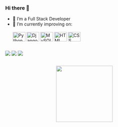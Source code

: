 ### Hi there 👋
- 🔭 I’m a Full Stack Developer
- 🌱 I’m currently improving on:<div style="display: inline_block"><br>
  <img align="center" alt="Python" height="30" width="40" src="https://cdn.jsdelivr.net/gh/devicons/devicon/icons/python/python-original-wordmark.svg">
  <img align="center" alt="Django" height="30" width="40" src="https://cdn.jsdelivr.net/gh/devicons/devicon/icons/django/django-plain-wordmark.svg">
  <img align="center" alt="MySQL" height="30" width="40" src="https://cdn.jsdelivr.net/gh/devicons/devicon/icons/mysql/mysql-original-wordmark.svg">
  <img align="center" alt="HTML" height="30" width="40" src="https://cdn.jsdelivr.net/gh/devicons/devicon/icons/html5/html5-plain-wordmark.svg">
  <img align="center" alt="CSS" height="30" width="40" src="https://cdn.jsdelivr.net/gh/devicons/devicon/icons/css3/css3-plain-wordmark.svg">
</div>



  
  ##
 
<div> 
  <a href="https://www.linkedin.com/in/bruno-barros-434114250/" target="_blank"><img src="https://img.shields.io/badge/LinkedIn-0077B5?style=for-the-badge&logo=linkedin&logoColor=white" target="_blank"></a>
  <a href="mailto:bruno-gadonski1@hotmail.com" target="_blank"><img src="https://img.shields.io/badge/Microsoft_Outlook-0078D4?style=for-the-badge&logo=microsoft-outlook&logoColor=white" target="_blank"></a>
 	<a href="https://brunobarros88.github.io/portfolio/" target="_blank"><img src="https://img.shields.io/badge/-Portfolio-blue?style=for-the-badge&logo=github" target="_blank"></a>
 
  
  ##
  
</div>
<div align="center">
  <a href="https://github.com/BrunoBarros88">
  <img height="180em" src="https://github-readme-stats.vercel.app/api/top-langs/?username=BrunoBarros88&layout=compact&langs_count=7&theme=dracula"/>
</div>
